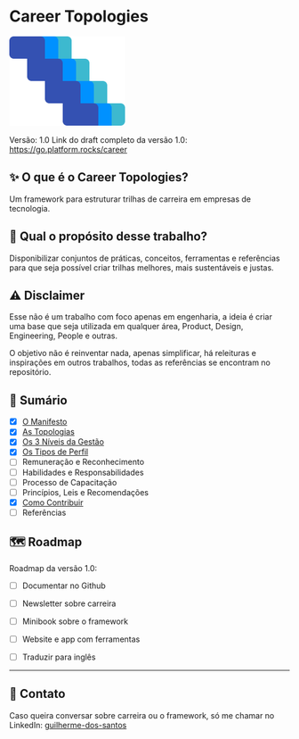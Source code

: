 # Career Topologies

![Career Topologies Logo](./assets/career-logo.png)

Versão: 1.0
Link do draft completo da versão 1.0: https://go.platform.rocks/career

## ✨ O que é o Career Topologies?

Um framework para estruturar trilhas de carreira em empresas de tecnologia.

## 📌 Qual o propósito desse trabalho?

Disponibilizar conjuntos de práticas, conceitos, ferramentas e referências para que seja possível criar trilhas melhores, mais sustentáveis e justas.

## ⚠️ Disclaimer

Esse não é um trabalho com foco apenas em engenharia, a ideia é criar uma base que seja utilizada em qualquer área, Product, Design, Engineering, People e outras.

O objetivo não é reinventar nada, apenas simplificar, há releituras e inspirações em outros trabalhos, todas as referências se encontram no repositório.

## 🔖 Sumário

- [x] [O Manifesto](./manifest.md)
- [x] [As Topologias](./topologies.md)
- [x] [Os 3 Níveis da Gestão](./management.md)
- [x] [Os Tipos de Perfil](./shapes.md)
- [ ] Remuneração e Reconhecimento
- [ ] Habilidades e Responsabilidades
- [ ] Processo de Capacitação
- [ ] Princípios, Leis e Recomendações
- [x] [Como Contribuir](./CONTRIBUTING.md)
- [ ] Referências

## 🗺️ Roadmap

Roadmap da versão 1.0:

- [ ] Documentar no Github
- [ ] Newsletter sobre carreira
- [ ] Minibook sobre o framework
- [ ] Website e app com ferramentas
- [ ] Traduzir para inglês



---

## 💬 Contato

Caso queira conversar sobre carreira ou o framework, só me chamar no LinkedIn: [guilherme-dos-santos](https://www.linkedin.com/in/guilherme-dos-santos/)
